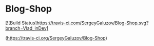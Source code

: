 # Blog-Shop

[![Build Status]https://travis-ci.com/SergeyGaluzov/Blog-Shop.svg?branch=Vlad_inDev]

(https://travis-ci.org/SergeyGaluzov/Blog-Shop)
